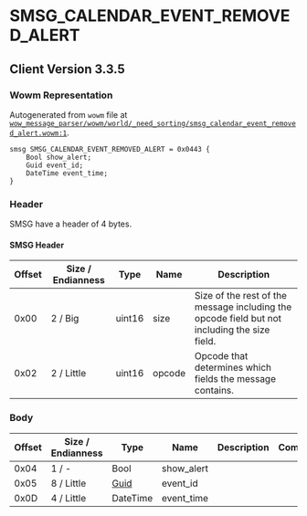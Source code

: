 # SMSG_CALENDAR_EVENT_REMOVED_ALERT

## Client Version 3.3.5

### Wowm Representation

Autogenerated from `wowm` file at [`wow_message_parser/wowm/world/_need_sorting/smsg_calendar_event_removed_alert.wowm:1`](https://github.com/gtker/wow_messages/tree/main/wow_message_parser/wowm/world/_need_sorting/smsg_calendar_event_removed_alert.wowm#L1).
```rust,ignore
smsg SMSG_CALENDAR_EVENT_REMOVED_ALERT = 0x0443 {
    Bool show_alert;
    Guid event_id;
    DateTime event_time;
}
```
### Header

SMSG have a header of 4 bytes.

#### SMSG Header

| Offset | Size / Endianness | Type   | Name   | Description |
| ------ | ----------------- | ------ | ------ | ----------- |
| 0x00   | 2 / Big           | uint16 | size   | Size of the rest of the message including the opcode field but not including the size field.|
| 0x02   | 2 / Little        | uint16 | opcode | Opcode that determines which fields the message contains.|

### Body

| Offset | Size / Endianness | Type | Name | Description | Comment |
| ------ | ----------------- | ---- | ---- | ----------- | ------- |
| 0x04 | 1 / - | Bool | show_alert |  |  |
| 0x05 | 8 / Little | [Guid](../spec/packed-guid.md) | event_id |  |  |
| 0x0D | 4 / Little | DateTime | event_time |  |  |

